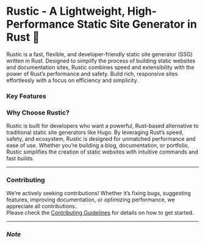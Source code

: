 # Rustic - A Lightweight, High-Performance Static Site Generator in Rust 🦀

Rustic is a fast, flexible, and developer-friendly static site generator (SSG) written in Rust. Designed to simplify the process of building static websites and documentation sites, Rustic combines speed and extensibility with the power of Rust’s performance and safety. Build rich, responsive sites effortlessly with a focus on efficiency and simplicity.

### Key Features



### Why Choose Rustic?

Rustic is built for developers who want a powerful, Rust-based alternative to traditional static site generators like Hugo. By leveraging Rust’s speed, safety, and ecosystem, Rustic is designed for unmatched performance and ease of use. Whether you’re building a blog, documentation, or portfolio, Rustic simplifies the creation of static websites with intuitive commands and fast builds.

---


### Contributing

We’re actively seeking contributions! Whether it’s fixing bugs, suggesting features, improving documentation, or optimizing performance, we appreciate all contributions.  
Please check the [Contributing Guidelines](https://github.com/BersisSe/Rustic-core/blob/main/CONTRIBUTING.md) for details on how to get started.

---

### *Note*

